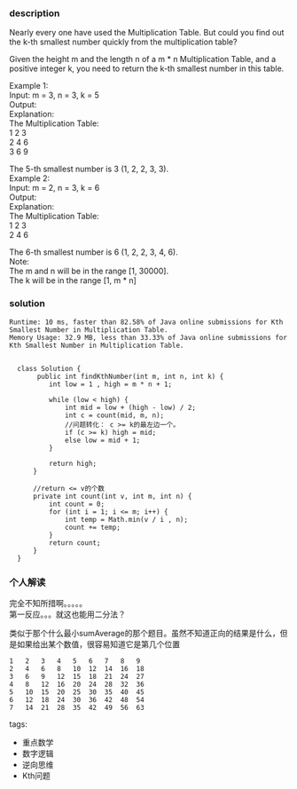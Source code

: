 ### description    
  Nearly every one have used the Multiplication Table. But could you find out the k-th smallest number quickly from the multiplication table?  
    
  Given the height m and the length n of a m * n Multiplication Table, and a positive integer k, you need to return the k-th smallest number in this table.  
    
  Example 1:  
  Input: m = 3, n = 3, k = 5  
  Output:   
  Explanation:   
  The Multiplication Table:  
  1	2	3  
  2	4	6  
  3	6	9  
    
  The 5-th smallest number is 3 (1, 2, 2, 3, 3).  
  Example 2:  
  Input: m = 2, n = 3, k = 6  
  Output:   
  Explanation:   
  The Multiplication Table:  
  1	2	3  
  2	4	6  
    
  The 6-th smallest number is 6 (1, 2, 2, 3, 4, 6).  
  Note:  
  The m and n will be in the range [1, 30000].  
  The k will be in the range [1, m * n]  
### solution    
```    
Runtime: 10 ms, faster than 82.58% of Java online submissions for Kth Smallest Number in Multiplication Table.  
Memory Usage: 32.9 MB, less than 33.33% of Java online submissions for Kth Smallest Number in Multiplication Table.  
  
  
  class Solution {  
       public int findKthNumber(int m, int n, int k) {  
          int low = 1 , high = m * n + 1;  
    
          while (low < high) {  
              int mid = low + (high - low) / 2;  
              int c = count(mid, m, n);  
              //问题转化： c >= k的最左边一个。  
              if (c >= k) high = mid;  
              else low = mid + 1;  
          }  
    
          return high;  
      }  
    
      //return <= v的个数  
      private int count(int v, int m, int n) {  
          int count = 0;  
          for (int i = 1; i <= m; i++) {  
              int temp = Math.min(v / i , n);  
              count += temp;  
          }  
          return count;  
      }  
  }  
```    
    
### 个人解读    
      
完全不知所措啊。。。。。  
第一反应。。。就这也能用二分法？  
  
类似于那个什么最小sumAverage的那个题目。虽然不知道正向的结果是什么，但是如果给出某个数值，很容易知道它是第几个位置  
    
    1   2   3   4   5   6   7   8   9     
    2   4   6   8   10  12  14  16  18  
    3   6   9   12  15  18  21  24  27    
    4   8   12  16  20  24  28  32  36  
    5   10  15  20  25  30  35  40  45  
    6   12  18  24  30  36  42  48  54  
    7   14  21  28  35  42  49  56  63  
    
    
tags:    
  -  重点数学  
  -  数字逻辑  
  -  逆向思维  
  -  Kth问题  
